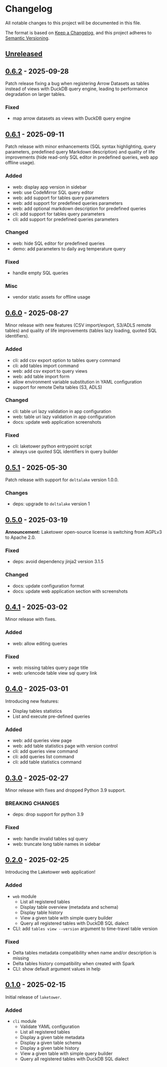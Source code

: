 # Changelog

All notable changes to this project will be documented in this file.

The format is based on [Keep a Changelog](https://keepachangelog.com/en/1.1.0/),
and this project adheres to [Semantic Versioning](https://semver.org/spec/v2.0.0.html).

## [Unreleased]

## [0.6.2] - 2025-09-28
Patch release fixing a bug when registering Arrow Datasets as tables instead of
views with DuckDB query engine, leading to performance degradation on larger tables.

### Fixed
- map arrow datasets as views with DuckDB query engine

## [0.6.1] - 2025-09-11
Patch release with minor enhancements (SQL syntax highlighting, query parameters,
predefined query Markdown description) and quality of life improvements
(hide read-only SQL editor in predefined queries, web app offline usage).

### Added
- web: display app version in sidebar
- web: use CodeMirror SQL query editor
- web: add support for tables query parameters
- web: add support for predefined queries parameters
- web: add optional markdown description for predefined queries
- cli: add support for tables query parameters
- cli: add support for predefined queries parameters

### Changed
- web: hide SQL editor for predefined queries
- demo: add parameters to daily avg temperature query

### Fixed
- handle empty SQL queries

### Misc
- vendor static assets for offline usage

## [0.6.0] - 2025-08-27
Minor release with new features (CSV import/export, S3/ADLS remote tables)
and quality of life improvements (tables lazy loading, quoted SQL identifiers).

### Added
- cli: add csv export option to tables query command
- cli: add tables import command
- web: add csv export to query views
- web: add table import form
- allow environment variable substitution in YAML configuration
- support for remote Delta tables (S3, ADLS)

### Changed
- cli: table uri lazy validation in app configuration
- web: table uri lazy validation in app configuration
- docs: update web application screenshots

### Fixed
- cli: laketower python entrypoint script
- always use quoted SQL identifiers in query builder

## [0.5.1] - 2025-05-30
Patch release with support for `deltalake` version 1.0.0.

### Changes
- deps: upgrade to `deltalake` version 1

## [0.5.0] - 2025-03-19
**Announcement:** Laketower open-source license is switching from AGPLv3 to Apache 2.0.

### Fixed
- deps: avoid dependency jinja2 version 3.1.5

### Changed
- docs: update configuration format
- docs: update web application section with screenshots

## [0.4.1] - 2025-03-02
Minor release with fixes.

### Added
- web: allow editing queries

### Fixed
- web: missing tables query page title
- web: urlencode table view sql query link

## [0.4.0] - 2025-03-01
Introducing new features:
- Display tables statistics
- List and execute pre-defined queries

### Added
- web: add queries view page
- web: add table statistics page with version control
- cli: add queries view command
- cli: add queries list command
- cli: add table statistics command

## [0.3.0] - 2025-02-27
Minor release with fixes and dropped Python 3.9 support.

### BREAKING CHANGES
- deps: drop support for python 3.9

### Fixed
- web: handle invalid tables sql query
- web: truncate long table names in sidebar

## [0.2.0] - 2025-02-25
Introducing the Laketower web application!

### Added
- `web` module
    - List all registered tables
    - Display table overview (metadata and schema)
    - Display table history
    - View a given table with simple query builder
    - Query all registered tables with DuckDB SQL dialect
- CLI: add `tables view --version` argument to time-travel table version

### Fixed
- Delta tables metadata compatibility when name and/or description is missing
- Delta tables history compatibility when created with Spark
- CLI: show default argument values in help

## [0.1.0] - 2025-02-15
Initial release of `laketower`.

### Added
- `cli` module
    - Validate YAML configuration
    - List all registered tables
    - Display a given table metadata
    - Display a given table schema
    - Display a given table history
    - View a given table with simple query builder
    - Query all registered tables with DuckDB SQL dialect

[Unreleased]: https://github.com/datalpia/laketower/compare/0.6.2...HEAD
[0.6.2]: https://github.com/datalpia/laketower/compare/0.6.1...0.6.2
[0.6.1]: https://github.com/datalpia/laketower/compare/0.6.0...0.6.1
[0.6.0]: https://github.com/datalpia/laketower/compare/0.5.1...0.6.0
[0.5.1]: https://github.com/datalpia/laketower/compare/0.5.0...0.5.1
[0.5.0]: https://github.com/datalpia/laketower/compare/0.4.1...0.5.0
[0.4.1]: https://github.com/datalpia/laketower/compare/0.4.0...0.4.1
[0.4.0]: https://github.com/datalpia/laketower/compare/0.3.0...0.4.0
[0.3.0]: https://github.com/datalpia/laketower/compare/0.2.0...0.3.0
[0.2.0]: https://github.com/datalpia/laketower/compare/0.1.0...0.2.0
[0.1.0]: https://github.com/datalpia/laketower/releases/tag/0.1.0
